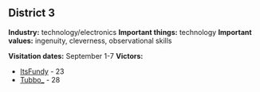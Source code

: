 ## District 3

**Industry:** technology/electronics 
**Important things:** technology
**Important values:** ingenuity, cleverness, observational skills

**Visitation dates:** September 1-7
**Victors:**
- [ItsFundy](../../Characters/floor2/ItsFundy.md) - 23
- [Tubbo_](../../Characters/floor2/Tubbo_.md) - 28